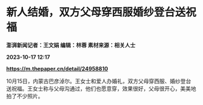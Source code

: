# 新人结婚，双方父母穿西服婚纱登台送祝福
**澎湃新闻记者：王文娟 编辑：林蓉 素材来源：相关人士**

**2023-10-17 12:17**

**https://m.thepaper.cn/detail/24958810**

10月15日，内蒙古巴彦淖尔。王女士和爱人办婚礼，双方父母穿西服、婚纱登台送祝福。王女士称与父母沟通过，他们也愿意穿，效果很好，父母很开心，美美地拍了不少照片。